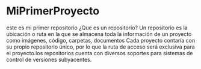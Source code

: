 # MiPrimerProyecto
este es mi primer repositorio
¿Que es un repositorio? Un repositorio es la ubicación o ruta en la que se almacena toda la información de un proyecto como imágenes, código, carpetas, documentos
Cada proyecto contaría con su propio repositorio único, por lo que la ruta de acceso será exclusiva para el proyecto.los repositorios cuenta con diversos soportes para sistemas de control de versiones subyacentes.
